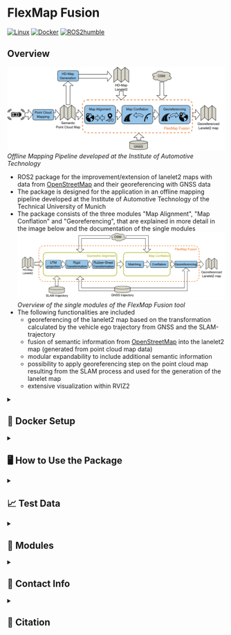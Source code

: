 # FlexMap Fusion
[![Linux](https://img.shields.io/badge/os-linux-blue.svg)](https://www.linux.org/)
[![Docker](https://badgen.net/badge/icon/docker?icon=docker&label)](https://www.docker.com/)
[![ROS2humble](https://img.shields.io/badge/ros2-humble-blue.svg)](https://docs.ros.org/en/humble/index.html)

## Overview
![image](doc/img/pipeline_offline_mapping.png)
*Offline Mapping Pipeline developed at the Institute of Automotive Technology*
* ROS2 package for the improvement/extension of lanelet2 maps with data from [OpenStreetMap](openstreetmap.org/) and their georeferencing with GNSS data
* The package is designed for the application in an offline mapping pipeline developed at the Institute of Automotive Technology of the Technical University of Munich
* The package consists of the three modules "Map Alignment", "Map Conflation" and "Georeferencing", that are explained in more detail in the image below and the documentation of the single modules
![image](doc/img/conflation_tool.png)
*Overview of the single modules of the FlexMap Fusion tool*
* The following functionalities are included
   * georeferencing of the lanelet2 map based on the transformation calculated by the vehicle ego trajectory from GNSS and the SLAM-trajectory
   * fusion of semantic information from [OpenStreetMap](openstreetmap.org/) into the lanelet2 map (generated from point cloud map data)
   * modular expandability to include additional semantic information
   * possibility to apply georeferencing step on the point cloud map resulting from the SLAM process and used for the generation of the lanelet map
   * extensive visualization within RVIZ2
<details>
<summary> <h2> 🐋 Docker Setup </h2> </summary>

### Package Design
This package is designed as a standalone ROS2 package. It was developed with ROS2 humble. For easier handling of dependencies, a docker environment is provided that sets up everything and builds the package.
As the package is designed for use in combination with [Autoware](https://github.com/autowarefoundation/autoware), the source code can also be build within the [Autoware](https://github.com/autowarefoundation/autoware) docker environment.

### Setup

1. Clone the repository by running
   ```bash
   git clone git@github.com:TUMFTM/FlexMap_Fusion.git
   ```
2. Go to the root directory of the repository
   ```bash
   cd FlexMap_Fusion/
   ```
3. Build the docker image
   ```bash
   ./docker/build_docker.sh  
   ```
4. Run the container and mount your data by appending the directory containing your data:
   ```bash
   ./docker/run_docker.sh /your/local/directory/data
   ```
</details>

<details> 
<summary> <h2> 🖥 How to Use the Package </h2> </summary>

* the package contains two executables with corresponding ROS2 launch file:
  * lanelet2_osm
    * provide all functionality described in the publication and the pipeline overview
    * additional possibility to georeference the point cloud map corresponding to the lanelet map, but without its visualization  
  * kiss_icp_georef
    * provides the possibility to georeference the SLAM poses and the corresponding point cloud map withouth the need of a lanelet map as input (-> no conflation with [OpenStreetMap](openstreetmap.org/))
    * provides visualization of the point cloud map in RVIZ2
   
* in the following, the sections are split between the two executables (however, keep in mind that kiss_icp_georef just provides a subset of the functions of lanelet2_osm)
<details> 
<summary> <h3> 📄 lanelet2_osm </h2> </summary>
   
1. Necessary input parameters:
   - `traj_path` => path to GPS trajectory of the vehicle (format: txt-file with lat, lon)
   - `poses_path` => path to SLAM trajectory of the vehicle (KITTI-format, trajectories don't have to be synchronized over time)
   - `map_path` => path to lanelet2 map corresponding to trajectories (map can have missing elements/attributes, only when using node `lanelet2_osm`)
   - `out_path` => path to save the modified lanelet map (DEFAULT: /lanelet2_map.osm, only when using node `lanelet2_osm`)
   - if you want to georeference the point cloud map corresponding to the lanelet2 map with the same set of control points:
      - set the parameter `transform_pcd` in the config file to `true`
      - adjust the path to the point cloud map (parameter `pcd_path`)
      - the georeferenced point cloud map will be saved in the current working directory (if you'd like to specify a different path, see `kiss_icp_georef`
2. Start the package
   - it is recommended to directly use the provided ROS launch file as it starts the package itself and the visualization in RVIZ:
   - replace the filepaths and run the following command inside the docker container:

   ```bash
       ros2 launch flexmap_fusion lanelet2_osm.launch.py traj_path:=<path-to-GPS-trajectory> poses_path:=<path-to-SLAM-trajectory>  map_path:=<path-to-lanelet-map> out_path:=<path-to-save-output-map>
   ```
   - the launch file directly links to the corresponding parameter file in `/config/`.
   - To directly run the package with the provided test files from the Docker root directory, use the following command:
   ```bash
        ros2 launch flexmap_fusion lanelet2_osm.launch.py traj_path:=./src/flexmap_fusion/test/route_1_GPS.txt poses_path:=./src/flexmap_fusion/test/route1_pose_kitti.txt  map_path:=./src/flexmap_fusion/test/lanelet2_route_1.osm out_path:=lanelet2_map_georef.osm
   ```

3. Select control points
   - after the trajectories are loaded and the target trajectory is aligned to the master trajectory by the Umeyama algorithm, you are asked in the command window to select control points for the rubber-sheet transformation (the amount of points can be configured in the config file).
   - select the desired points using the `Publish Point` button in RVIZ and follow the instructions in the command window.
4. Inspect results
   - results of the rubber-sheet transformation & lanelet map are visualized
   - see table for explanation of single topics

| Topic | Description |
| ----------- | ----------- |
| `/lof/map/osm_map_markers` | Street network downloaded from [OpenStreetMap](openstreetmap.org/). |
| `/lof/map/ll_map_markers` | Lanelet2-map enriched with attributes from [OpenStreetMap](openstreetmap.org/); Lanelets are colorized based on agreement between adjacent lanelets and lanes-tag of [OpenStreetMap](openstreetmap.org/). |
| `/lof/map/ll_map_new_markers` | Lanelet2-map enriched with attributes from [OpenStreetMap](openstreetmap.org/); Lanelets that are likely to be wrong were removed by the module "Deletion of Lanelet Fragments". |
| `/lof/traj/traj_master_markers` | Master trajectory -> to be defined in config-file (usually GNSS-trajectory) |
| `/lof/traj/traj_target_markers` | original target rajectory (usually SLAM-trajectory) |
| `/lof/traj/traj_align_markers` | target trajectory aligned to master with [Umeyama](https://web.stanford.edu/class/cs273/refs/umeyama.pdf)-algorithm |
| `/lof/traj/traj_rs_markers` | target trajectory after [rubber-sheet](https://www.tandfonline.com/doi/abs/10.1559/152304085783915135)-transformation based on control points |
| `/lof/rs/geom_markers` | geometric information from rubber-sheeting (control points and constructed triangles) |
| `/clicked_point` | last 2 selected points by user to indicate chosen control points |
| `/lof/confl/geom_markers` | geometric information regarding conflation process (collapsed lanelet-map, buffers, matches) |

   - Inspect results and modify parameters if desired.
5. Manually finalize lanelet map
   - open a manual editor for lanelet2 maps (e.g. [VectorMapBuilder](https://tools.tier4.jp/feature/vector_map_builder_ll2/)) in parallel to RVIZ
   - import the exported map from `out_path`
   - close gaps in lanelet map and correct other mistakes based on visualization of map agreement with [OpenStreetMap](openstreetmap.org/) in RVIZ

</details>

<details> 
<summary> <h3> 📄 kiss_icp_georef </h2> </summary>
   
1. Necessary input parameters:
   - `traj_path` => path to GPS trajectory of the vehicle (format: txt-file with lat, lon)
   - `poses_path` => path to SLAM trajectory of the vehicle (KITTI-format, trajectories don't have to be synchronized over time)
   - `pcd_path` => path to pcd map corresponding to poses trajectory
   - `pcd_out_path` => path to saved the georeferenced point cloud map (DEFAULT: /pcd_map_georef.pcd)
2. Start the package
   - it is recommended to directly use the provided ROS launch file that starts the package itself and the visualization in RVIZ:

   ```bash
       ros2 launch flexmap_fusion kiss_icp_georef.launch.py traj_path:=<path-to-GPS-trajectory> poses_path:=<path-to-SLAM-trajectory>  pcd_path:=<path-to-pcd-map> pcd_out_path:=<path-to-save-pcd-map>
   ```

   - the launch file directly links to the corresponding parameter file in `/config/`.

3. Select control points
   - after the trajectories are loaded and the target trajectory is roughly aligned to the master trajectory you are asked in the command window to select control points for the rubber-sheet transformation (the amount of points can be configured in the config file).
   - select the desired points using the `Publish Point` button in RVIZ and follow the instructions in the console.
4. Inspect results
   - results of the rubber-sheet transformation & the resulting, transformed point cloud map are visualized.
   - see table for explanation of single topics

| Topic | Description |
| ----------- | ----------- |
| `/lof/traj/traj_master_markers` | Master trajectory -> to be defined in config-file (either GNSS- or SLAM trajectory) |
| `/lof/traj/traj_target_markers` | original target rajectory -> depending on selected master trajectory (either GNSS- or SLAM trajectory) |
| `/lof/traj/traj_align_markers` | target trajectory aligned to master with [Umeyama](https://web.stanford.edu/class/cs273/refs/umeyama.pdf) transformation or [PCL ICP](https://pointclouds.org/documentation/classpcl_1_1_iterative_closest_point.html) |
| `/lof/traj/traj_rs_markers` | target trajectory after [rubber-sheet](https://www.tandfonline.com/doi/abs/10.1559/152304085783915135)-transformation |
| `/lof/rs/geom_markers` | geometric information from rubber-sheeting (control points and constructed triangles) |
| `/clicked_point` | last 2 selected points by user to indicate chosen control point |
| `/lof/rs/pcd_map` | transformed point cloud map (only when using `kiss_icp_georef`) |

   - Inspect results and modify parameters if desired.
</details>

* the parameter files for both executables are located in `/config`
* see the comments within the single `.param.yaml`-files for detailed explanations on the parameters
* to modify the parameters inside the container and view their current value, python-executables are provided:
   * to view the current value of a parameter, run
   ```bash
      get_param_value.py <config_file_name> <param_name>
   ```
   inside the container. 
   * to modify a parameter, run
   ```bash
      config_param.py <config_file_name> <param_name> <param_value> <param_type>
   ```
   inside the container. Supported parameter types are `str`, `int`, `float` and `bool`. See the current value for the right choice, otherwise the node will crash.
   * Example:
   Set amount of control points for rubber-sheeting:
   ```bash
      config_param.py lanelet2_osm.param.yaml rs_num_controlPoints 10 int
   ```
   Check effect:
   ```bash
      get_param.py lanelet2_osm.param.yaml rs_num_controlPoints
   ```

</details>

<details>
<summary> <h2> 📈 Test Data </h2> </summary>

The test data in `/test` is from the EDGAR research vehicle (GPS trajectory). The SLAM poses were generated by [KISS-ICP](https://github.com/PRBonn/kiss-icp) in combination with [interactive SLAM](https://github.com/SMRT-AIST/interactive_slam). The lanelet2-map was created manually with [VectorMapBuilder](https://tools.tier4.jp/feature/vector_map_builder_ll2/) by TieriV.

</details>

<details>
<summary> <h2> 🔧 Modules </h2> </summary>

Detailed documentation of the functionality behind the single modules can be found below.

1. [Geometric Alignment](doc/alignment.md)

2. [Preprocessing](doc/preprocessing.md)

3. [Matching](doc/matching.md)

4. [Conflation](doc/conflation.md)

5. [Georeferencing](doc/georef.md)

6. [Analysis](doc/analysis.md)

</details>

<details>
<summary> <h2> 📇 Contact Info </h2> </summary>

[Maximilian Leitenstern](mailto:maxi.leitenstern@tum.de),
Institute of Automotive Technology,
School of Engineering and Design,
Technical University of Munich,
85748 Garching,
Germany

[Florian Sauerbeck](mailto:florian.sauerbeck@tum.de),
Institute of Automotive Technology,
School of Engineering and Design,
Technical University of Munich,
85748 Garching,
Germany

[Dominik Kulmer](mailto:dominik.kulmer@tum.de),
Institute of Automotive Technology,
School of Engineering and Design,
Technical University of Munich,
85748 Garching,
Germany
</details>

<details>
<summary> <h2> 📃 Citation </h2> </summary>
   
If you use this repository for any academic work, please cite our original paper:

```bibtex
@inproceedings{sauerbeck2023,
  title={Multi-LiDAR Localization and Mapping Pipeline for Urban Autonomous Driving},
  author={\textbf{Sauerbeck, Florian} and Kulmer, Dominik and Leitenstern, Maximilian and Weiss, Christoph and Betz, Johannes},
  booktitle={2023 IEEE Sensors},
  year={2023},
}
```
</details>
